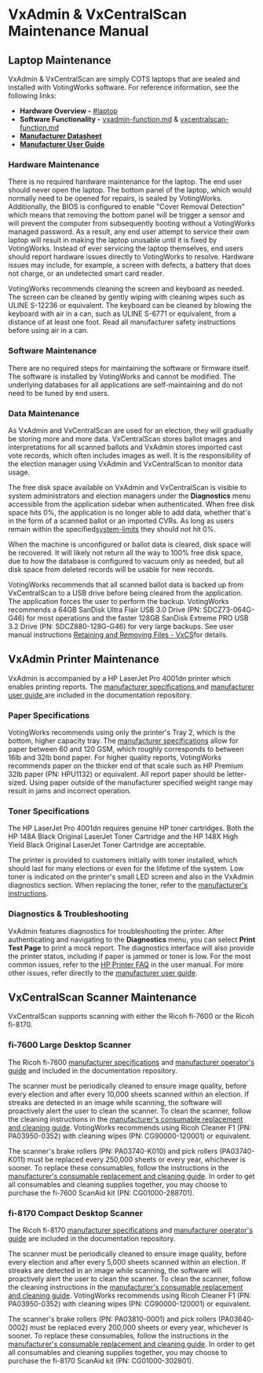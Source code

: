 # VxAdmin & VxCentralScan Maintenance Manual

## Laptop Maintenance

VxAdmin & VxCentralScan are simply COTS laptops that are sealed and installed with VotingWorks software. For reference information, see the following links:

* **Hardware Overview -** [#laptop](../system-overview/vxadmin-and-vxcentralscan-hardware.md#laptop "mention")
* **Software Functionality -** [vxadmin-function.md](../system-overview/vxadmin-function.md "mention") & [vxcentralscan-function.md](../system-overview/vxcentralscan-function.md "mention")
* [**Manufacturer Datasheet**](https://github.com/votingworks/docs-vxsuite-v4/blob/main/hardware-assets/cots-documentation/central-system/hp-elitebook-840-14in-g11/hp-elitebook-840-14in-g11-datasheet.pdf)
* [**Manufacturer User Guide**](https://github.com/votingworks/docs-vxsuite-v4/blob/main/hardware-assets/cots-documentation/central-system/hp-elitebook-840-14in-g11/hp-elitebook-840-14in-g11-user-guide.pdf)

### Hardware Maintenance

There is no required hardware maintenance for the laptop. The end user should never open the laptop. The bottom panel of the laptop, which would normally need to be opened for repairs, is sealed by VotingWorks. Additionally, the BIOS is configured to enable "Cover Removal Detection" which means that removing the bottom panel will be trigger a sensor and will prevent the computer from subsequently booting without a VotingWorks managed password. As a result, any end user attempt to service their own laptop will result in making the laptop unusable until it is fixed by VotingWorks. Instead of ever servicing the laptop themselves, end users should report hardware issues directly to VotingWorks to resolve. Hardware issues may include, for example, a screen with defects, a battery that does not charge, or an undetected smart card reader.

VotingWorks recommends cleaning the screen and keyboard as needed. The screen can be cleaned by gently wiping with cleaning wipes such as ULINE S-12236 or equivalent. The keyboard can be cleaned by blowing the keyboard with air in a can, such as ULINE S-6771 or equivalent, from a distance of at least one foot. Read all manufacturer safety instructions before using air in a can.

### Software Maintenance

There are no required steps for maintaining the software or firmware itself. The software is installed by VotingWorks and cannot be modified. The underlying databases for all applications are self-maintaining and do not need to be tuned by end users.

### Data Maintenance

As VxAdmin and VxCentralScan are used for an election, they will gradually be storing more and more data. VxCentralScan stores ballot images and interpretations for all scanned ballots and VxAdmin stores imported cast vote records, which often includes images as well. It is the responsibility of the election manager using VxAdmin and VxCentralScan to monitor data usage.&#x20;

The free disk space available on VxAdmin and VxCentralScan is visible to system administrators and election managers under the **Diagnostics** menu accessible from the application sidebar when authenticated. When free disk space hits 0%, the application is no longer able to add data, whether that's in the form of a scanned ballot or an imported CVRs. As long as users remain within the specified[system-limits](../system-performance-and-specifications/system-limits/ "mention") they should not hit 0%.

When the machine is unconfigured or ballot data is cleared, disk space will be recovered. It will likely not return all the way to 100% free disk space, due to how the database is configured to vacuum only as needed, but all disk space from deleted records will be usable for new records.

VotingWorks recommends that all scanned ballot data is backed up from VxCentralScan to a USB drive before being cleared from the application. The application forces the user to perform the backup. VotingWorks recommends a 64GB SanDisk Ultra Flair USB 3.0 Drive (PN: SDCZ73-064G-G46) for most operations and the faster 128GB SanDisk Extreme PRO USB 3.2 Drive (PN: SDCZ880-128G-G46) for very large backups. See user manual instructions [Retaining and Removing Files - VxCS](https://app.gitbook.com/s/JtZutzGTdCzsGITrdiph/vxcentralscan/retaining-and-removing-files-vxcs "mention")for details.&#x20;

## VxAdmin Printer Maintenance

VxAdmin is accompanied by a HP LaserJet Pro 4001dn printer which enables printing reports. The [manufacturer specifications ](https://github.com/votingworks/docs-vxsuite-v4/blob/main/hardware-assets/cots-documentation/central-system/hp-laserjet-pro-4001dn/hp-laserjet-pro-4001dn-datasheet.pdf)and [manufacturer user guide ](https://github.com/votingworks/docs-vxsuite-v4/blob/main/hardware-assets/cots-documentation/central-system/hp-laserjet-pro-4001dn/hp-laserjet-pro-4001dn-user-guide.pdf)are included in the documentation repository.&#x20;

### Paper Specifications

VotingWorks recommends using only the printer's Tray 2, which is the bottom, higher capacity tray. The [manufacturer specifications](https://github.com/votingworks/docs-vxsuite-v4/blob/main/hardware-assets/cots-documentation/central-system/hp-laserjet-pro-4001dn/hp-laserjet-pro-4001dn-datasheet.pdf) allow for paper between 60 and 120 GSM, which roughly corresponds to between 16lb and 32lb bond paper. For higher quality reports, VotingWorks recommends paper on the thicker end of that scale such as HP Premium 32lb paper (PN: HPU1132) or equivalent. All report paper should be letter-sized. Using paper outside of the manufacturer specified weight range may result in jams and incorrect operation.

### Toner Specifications

The HP LaserJet Pro 4001dn requires genuine HP toner cartridges. Both the HP 148A Black Original LaserJet Toner Cartridge and the HP 148X High Yield Black Original LaserJet Toner Cartridge are acceptable.&#x20;

The printer is provided to customers initially with toner installed, which should last for many elections or even for the lifetime of the system. Low toner is indicated on the printer's small LED screen and also in the VxAdmin diagnostics section. When replacing the toner, refer to the [manufacturer's instructions](https://support.hp.com/us-en/document/ish\_5455373-5578919-16).

### Diagnostics & Troubleshooting

VxAdmin features diagnostics for troubleshooting the printer. After authenticating and navigating to the **Diagnostics** menu, you can select **Print Test Page** to print a mock report. The diagnostics interface will also provide the printer status, including if paper is jammed or toner is low. For the most common issues, refer to the [HP Printer FAQ](https://app.gitbook.com/s/JtZutzGTdCzsGITrdiph/reference/printer-faqs#hp-printer-faq "mention") in the user manual. For more other issues, refer directly to the [manufacturer user guide](https://github.com/votingworks/docs-vxsuite-v4/blob/main/hardware-assets/cots-documentation/central-system/hp-laserjet-pro-4001dn/hp-laserjet-pro-4001dn-user-guide.pdf).

## VxCentralScan Scanner Maintenance

VxCentralScan supports scanning with either the Ricoh fi-7600 or the Ricoh fi-8170.

### fi-7600 Large Desktop Scanner

The Ricoh fi-7600 [manufacturer specifications](https://github.com/votingworks/docs-vxsuite-v4/blob/main/hardware-assets/cots-documentation/central-system/ricoh-fi-7600/ricoh-fi-7600-datasheet.pdf) and [manufacturer operator's guide](https://github.com/votingworks/docs-vxsuite-v4/blob/main/hardware-assets/cots-documentation/central-system/ricoh-fi-7600/ricoh-fi-7600-user-guide.pdf) and included in the documentation repository.

The scanner must be periodically cleaned to ensure image quality, before every election and after every 10,000 sheets scanned within an election. If streaks are detected in an image while scanning, the software will proactively alert the user to clean the scanner. To clean the scanner, follow the cleaning instructions in the [manufacturer's consumable replacement and cleaning guide](https://github.com/votingworks/docs-vxsuite-v4/blob/main/hardware-assets/cots-documentation/central-system/ricoh-fi-7600/ricoh-fi-7600-cleaning-guide.pdf). VotingWorks recommends using Ricoh Cleaner F1 (PN: PA03950-0352) with cleaning wipes (PN: CG90000-120001) or equivalent.

The scanner's brake rollers (PN: PA03740-K010) and pick rollers (PA03740-K011) must be replaced every 250,000 sheets or every year, whichever is sooner. To replace these consumables, follow the instructions in the [manufacturer's consumable replacement and cleaning guide](https://github.com/votingworks/docs-vxsuite-v4/blob/main/hardware-assets/cots-documentation/central-system/ricoh-fi-7600/ricoh-fi-7600-cleaning-guide.pdf). In order to get all consumables and cleaning supplies together, you may choose to purchase the fi-7600 ScanAid kit (PN: CG01000-288701).

### fi-8170 Compact Desktop Scanner

The Ricoh fi-8170 [manufacturer specifications](https://github.com/votingworks/docs-vxsuite-v4/blob/main/hardware-assets/cots-documentation/central-system/ricoh-fi-8170/ricoh-fi-8170-datasheet.pdf) and [manufacturer operator's guide](https://github.com/votingworks/docs-vxsuite-v4/blob/main/hardware-assets/cots-documentation/central-system/ricoh-fi-8170/ricoh-fi-8170-datasheet.pdf) are included in the documentation repository.

The scanner must be periodically cleaned to ensure image quality, before every election and after every 5,000 sheets scanned within an election. If streaks are detected in an image while scanning, the software will proactively alert the user to clean the scanner. To clean the scanner, follow the cleaning instructions in the [manufacturer's consumable replacement and cleaning guide](https://github.com/votingworks/docs-vxsuite-v4/blob/main/hardware-assets/cots-documentation/central-system/ricoh-fi-8170/ricoh-fi-8170-cleaning-guide.pdf). VotingWorks recommends using Ricoh Cleaner F1 (PN: PA03950-0352) with cleaning wipes (PN: CG90000-120001) or equivalent.

The scanner's brake rollers (PN: PA03810-0001) and pick rollers (PA03640-0002) must be replaced every 200,000 sheets or every year, whichever is sooner. To replace these consumables, follow the instructions in the [manufacturer's consumable replacement and cleaning guide](../). In order to get all consumables and cleaning supplies together, you may choose to purchase the fi-8170 ScanAid kit (PN: CG01000-302801).

